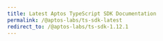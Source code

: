 ```yaml
---
title: Latest Aptos TypeScript SDK Documentation
permalink: /@aptos-labs/ts-sdk-latest
redirect_to: /@aptos-labs/ts-sdk-1.12.1
---
```


